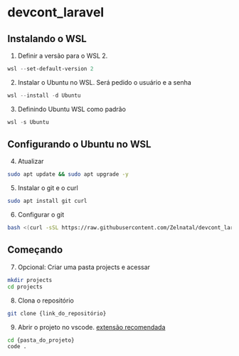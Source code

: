# devcont_laravel
## Instalando o WSL

1. Definir a versão para o WSL 2.

```powershell
wsl --set-default-version 2
```

2. Instalar o Ubuntu no WSL. Será pedido o usuário e a senha

```powershell
wsl --install -d Ubuntu
```

3. Definindo Ubuntu WSL como padrão

```powershell
wsl -s Ubuntu
```
## Configurando o Ubuntu no WSL

4. Atualizar

```bash
sudo apt update && sudo apt upgrade -y
```

5. Instalar o git e o curl

```bash
sudo apt install git curl
```

6. Configurar o git

```bash
bash <(curl -sSL https://raw.githubusercontent.com/Zelnatal/devcont_laravel/main/configGit.sh)
```
## Começando

7. Opcional: Criar uma pasta projects e acessar
```bash
mkdir projects
cd projects
```
8. Clona o repositório
```bash
git clone {link_do_repositório}
```

9. Abrir o projeto no vscode. [extensão recomendada](https://marketplace.visualstudio.com/items?itemName=ms-vscode-remote.vscode-remote-extensionpack)
```bash
cd {pasta_do_projeto}
code .
```